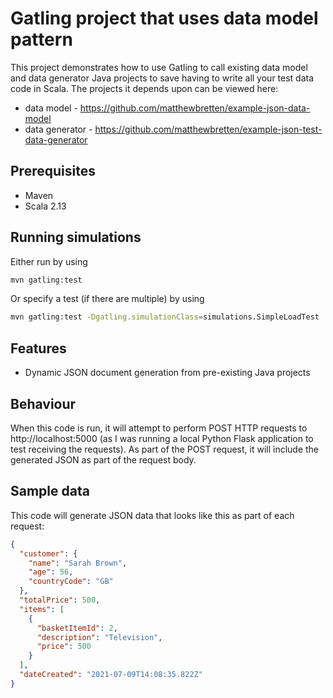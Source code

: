 Gatling project that uses data model pattern
===========================

This project demonstrates how to use Gatling to call existing data model and data generator Java projects to save having to
write all your test data code in Scala.
The projects it depends upon can be viewed here:
* data model - https://github.com/matthewbretten/example-json-data-model
* data generator - https://github.com/matthewbretten/example-json-test-data-generator

Prerequisites
-------------

* Maven
* Scala 2.13

Running simulations
---------------
Either run by using
```bash
mvn gatling:test
```
Or specify a test (if there are multiple) by using
```bash
mvn gatling:test -Dgatling.simulationClass=simulations.SimpleLoadTest
```

Features
----------------
* Dynamic JSON document generation from pre-existing Java projects

Behaviour
---------------
When this code is run, it will attempt to perform POST HTTP requests to http://localhost:5000 (as I was running a local Python Flask application to test receiving the requests).
As part of the POST request, it will include the generated JSON as part of the request body.

Sample data
---------------
This code will generate JSON data that looks like this as part of each request:
```json
{
  "customer": {
    "name": "Sarah Brown",
    "age": 56,
    "countryCode": "GB"
  },
  "totalPrice": 500,
  "items": [
    {
      "basketItemId": 2,
      "description": "Television",
      "price": 500
    }
  ],
  "dateCreated": "2021-07-09T14:08:35.822Z"
}
```
